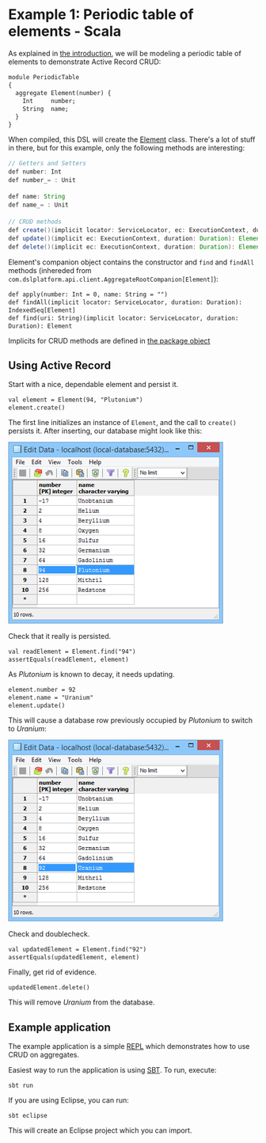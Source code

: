 Example 1: Periodic table of elements - Scala
=============================================

As explained in [the introduction](../README.md), we will be modeling a periodic table of elements to demonstrate Active Record CRUD:
```
module PeriodicTable
{
  aggregate Element(number) {
    Int     number;
    String  name;
  }
}
```

When compiled, this DSL will create the [Element](src/generated/scala/com/dslplatform/examples/PeriodicTable/Element.scala "generated Element class") class. There's a lot of stuff in there, but for this example, only the following methods are interesting:

```java
// Getters and Setters
def number: Int
def number_= : Unit

def name: String
def name_= : Unit

// CRUD methods
def create()(implicit locator: ServiceLocator, ec: ExecutionContext, duration: Duration): Element
def update()(implicit ec: ExecutionContext, duration: Duration): Element
def delete()(implicit ec: ExecutionContext, duration: Duration): Element
```

Element's companion object contains the constructor and `find` and `findAll` methods (inhereded from `com.dslplatform.api.client.AggregateRootCompanion[Element]`):
```
def apply(number: Int = 0, name: String = "")
def findAll(implicit locator: ServiceLocator, duration: Duration): IndexedSeq[Element]
def find(uri: String)(implicit locator: ServiceLocator, duration: Duration): Element
```

Implicits for CRUD methods are defined in [the package object](src/main/scala/com/dslplatform/examples/package.scala "Package object")

Using Active Record
-------------------

Start with a nice, dependable element and persist it.
```
val element = Element(94, "Plutonium")
element.create()
```
The first line initializes an instance of `Element`, and the call to `create()` persists it.
After inserting, our database might look like this:

![Database after inserting](../plutonium-insert.png?raw=true "Database after inserting")


Check that it really is persisted.
```
val readElement = Element.find("94")
assertEquals(readElement, element)
```


As *Plutonium* is known to decay, it needs updating.
```
element.number = 92
element.name = "Uranium"
element.update()
```
This will cause a database row previously occupied by *Plutonium* to switch to *Uranium*:

![Database after updating](../uranium-update.png?raw=true "Database after updating")


Check and doublecheck.
```
val updatedElement = Element.find("92")
assertEquals(updatedElement, element)
```

Finally, get rid of evidence.
```
updatedElement.delete()
```
This will remove *Uranium* from the database.


Example application
-------------------------

The example application is a simple [REPL](http://en.wikipedia.org/wiki/Read%E2%80%93eval%E2%80%93print_loop "REPL") which demonstrates how to use CRUD on aggregates.

Easiest way to run the application is using [SBT](http://maven.apache.org/ "Simple Build Tool").
To run, execute:
```
sbt run
```

If you are using Eclipse, you can run:
```
sbt eclipse
```
This will create an Eclipse project which you can import.
